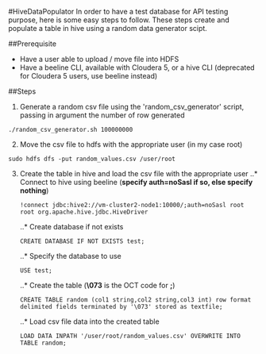 #HiveDataPopulator
In order to have a test database for API testing purpose, here is some easy steps to follow. These steps create and populate a table in hive using a random data generator scipt.

##Prerequisite
* Have a user able to upload / move file into HDFS
* Have a beeline CLI, available with Cloudera 5, or a hive CLI (deprecated for Cloudera 5 users, use beeline instead)

##Steps
1. Generate a random csv file using the 'random_csv_generator' script, passing in argument the number of row generated
```
./random_csv_generator.sh 100000000  
```
2. Move the csv file to hdfs with the appropriate user (in my case root)
```
sudo hdfs dfs -put random_values.csv /user/root
```
3. Create the table in hive and load the csv file with the appropriate user
	..* Connect to hive using beeline (**specify auth=noSasl if so, else specify nothing**)
	```
	!connect jdbc:hive2://vm-cluster2-node1:10000/;auth=noSasl root root org.apache.hive.jdbc.HiveDriver
	```
	..* Create database if not exists 
	```
	CREATE DATABASE IF NOT EXISTS test;
	```
	..* Specify the database to use
	```
	USE test;
	```
	..* Create the table (**\073** is the OCT code for **;**)
	```
	CREATE TABLE random (col1 string,col2 string,col3 int) row format delimited fields terminated by '\073' stored as textfile;
	```
	..* Load csv file data into the created table
	```
	LOAD DATA INPATH '/user/root/random_values.csv' OVERWRITE INTO TABLE random;
	```